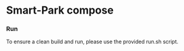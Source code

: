 # Smart-Park compose

### Run

To ensure a clean build and run, please use the provided run.sh script.